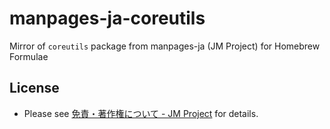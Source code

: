 # manpages-ja-coreutils
Mirror of `coreutils` package from manpages-ja (JM Project) for Homebrew Formulae

## License

- Please see [免責・著作権について - JM Project](https://linuxjm.osdn.jp/copyright.html#roff-copyright) for details.
